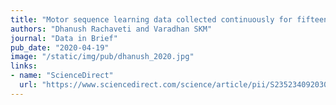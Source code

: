 ```yaml
---
title: "Motor sequence learning data collected continuously for fifteen days of practice using a novel glove-based typing device"
authors: "Dhanush Rachaveti and Varadhan SKM"
journal: "Data in Brief"
pub_date: "2020-04-19"
image: "/static/img/pub/dhanush_2020.jpg"
links:
- name: "ScienceDirect"
  url: "https://www.sciencedirect.com/science/article/pii/S2352340920301281"
---
```



